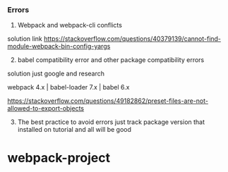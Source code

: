 ### Errors

1) Webpack and webpack-cli conflicts

solution link https://stackoverflow.com/questions/40379139/cannot-find-module-webpack-bin-config-yargs

2) babel compatibility error and other package compatibility errors 

solution just google and research 

webpack 4.x | babel-loader 7.x | babel 6.x

https://stackoverflow.com/questions/49182862/preset-files-are-not-allowed-to-export-objects

3) The best practice to avoid errors just track package version that installed on tutorial and all will be good
# webpack-project
